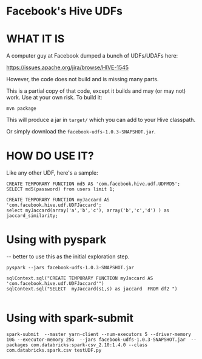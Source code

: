 Facebook's Hive UDFs
==================


# WHAT IT IS

A computer guy at Facebook dumped a bunch of UDFs/UDAFs here:

https://issues.apache.org/jira/browse/HIVE-1545

However, the code does not build and is missing many parts.

This is a partial copy of that code, except it builds and may (or may not) work. Use at your own risk. To build it:

```
mvn package
```

This will produce a jar in `target/` which you can add to your Hive classpath.

Or simply download the `facebook-udfs-1.0.3-SNAPSHOT.jar`.

# HOW DO USE IT?

Like any other UDF, here's a sample:

```
CREATE TEMPORARY FUNCTION md5 AS 'com.facebook.hive.udf.UDFMD5';
SELECT md5(password) from users limit 1;
```
```
CREATE TEMPORARY FUNCTION myJaccard AS 'com.facebook.hive.udf.UDFJaccard';
select myJaccard(array('a','b','c'), array('b','c','d') ) as jaccard_similarity;
```

# Using with pyspark   
-- better to use this as the initial exploration step.

```
pyspark --jars facebook-udfs-1.0.3-SNAPSHOT.jar
```

```
sqlContext.sql("CREATE TEMPORARY FUNCTION myJaccard AS 'com.facebook.hive.udf.UDFJaccard'")
sqlContext.sql("SELECT  myJaccard(s1,s) as jaccard  FROM df2 ")


```
# Using with spark-submit 

```
spark-submit  --master yarn-client --num-executors 5 --driver-memory 10G --executor-memory 25G  --jars facebook-udfs-1.0.3-SNAPSHOT.jar  --packages com.databricks:spark-csv_2.10:1.4.0 --class com.databricks.spark.csv testUDF.py
```


